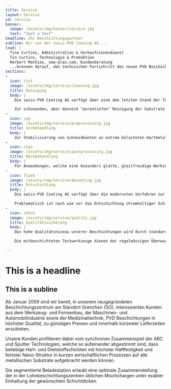 ```yaml
---
title: Service
layout: Service
id: service
banner:
  image: /assets/img/banner/service.jpg
  text: "Just a test"
headline: Ihr Beschichtungspartner
subline: Wir von der swiss-PVD Coating AG ...
lead: |
  Tina Curtins, Administration & Verkaufsinnendienst
  Tin Curtins, Technologie & Produktion
  Herbert Mathies, new-plas.com, Kundenberatung
  ...brennen darauf, den technischen Fortschritt des neuen PVD Beschichtungssystems EXON 1500 kombi-ARC/Sputter an IHREN Werkzeugen und Komponenten unter Beweis zu stellen.
sections:
-
  icon: tint
  image: /assets/img/service/cleaning.jpg
  title: Reinigung
  body: |
    Die swiss-PVD Coating AG verfügt über eine dem letzten Stand der Technik entsprechende, vollautomatische Reinigungslinie. Die Grösse der Reinigungsbäder ist in mm: 380x640x480.

    Zur schonenden, aber dennoch "porentiefen" Reinigung der Substrate werden FCKW-freie, umweltfreundliche Reinigungsmittel eingesetzt.
-
  icon: cog
  image: /assets/img/service/preprocessing.jpg
  title: Vorbehandlung
  body: |
    Zur Stabilisierung von Schneidkanten an extrem belasteten Hartmetallwerkzeugen, sowie zur optimalen Haftgrundvorbereitung von Werkzeug- und Bauteiloberflächen, welche für eine Beschichtung im Vakuum nicht geeignet sind (z.B. oxidierte, kontaminierte und funkenerodierte Oberflächen, Hartmetalloberflächen mit Kobaltauswaschungen, etc.) werden spezielle Mikrostrahlverfahren eingesetzt.
-
  icon: cogs
  image: /assets/img/service/postprocessing.jpg
  title: Nachbehandlung
  body: |
    Für Anwendungen, welche eine besonders glatte, gleitfreudige Werkzeug-/Bauteiloberfläche erfordern, besteht die Möglichkeit einer TRIBOFINISHING Behandlung. Dadurch werden die bei ARC Prozessen unvermeidlichen Droplets (Schmelzspritzer) entfernt und die Oberflächengüte wird deutlich verbessert.
-
  icon: flash
  image: /assets/img/service/decoating.jpg
  title: Entschichtung
  body: |
    Die swiss-PVD Coating AG verfügt über die modernsten Verfahren zur Entfernung fehlerhafter PVD Schichten oder unerwünschter PVD Mehrfachbeschichtungen von Stahl- und Hartmetallsubstraten ohne störende Schädigung der Oberfläche.

    Problematisch ist nach wie vor die Entschichtung chromhaltiger Schichten auf Hartmetalloberflächen, die nur nach erfolgter Absprache mit dem Kunden durchgeführt wird.
-
  icon: check
  image: /assets/img/service/quality.jpg
  title: Qualitätssicherung
  body: |
    Das hohe Qualitätsniveau unserer Beschichtungen wird durch standardisierte Qualitätsprüfungen zur Bestimmung der Schichtdicke, Schichtstruktur und Schichthaftung gewährleistet. Zu diesem Zweck werden jeder Beschichtungscharge Teststücke, bzw. Testwerkzeuge beigefügt.

    Die mitbeschichteten Testwerkzeuge dienen der regelmässigen Überwachung der Einsatzleistung beim Bohren, Fräsen und Drehen.

---
```

# This is a headline
## This is a subline

Ab Januar 2009 sind wir bereit, in unserem neugegründeten Beschichtungszentrum am Standort Grenchen (SO), interessierten Kunden aus dem Werkzeug- und Formenbau, der Maschinen- und Automobilindustrie sowie der Medizinaltechnik, PVD Beschichtungen in höchster Qualität, zu günstigen Preisen und innerhalb kürzester Lieferzeiten anzubieten.

Unsere Kunden profitieren dabei vom synchronen Zusammenspiel der ARC und Sputter Technologien, welche so aufeinander abgestimmt sind, dass beliebige Hart- und Gleitstoffschichten mit höchster Haftfestigkeit und feinster Nano-Struktur in kurzen wirtschaftlichen Prozessen auf alle metallischen Substrate aufgebracht werden können.

Die segmentierte Beladestation erlaubt eine optimale Zusammenstellung der in der Lohnbeschichtungszentren üblichen Mischchargen unter exakter Einhaltung der gewünschten Schichtdicken.
